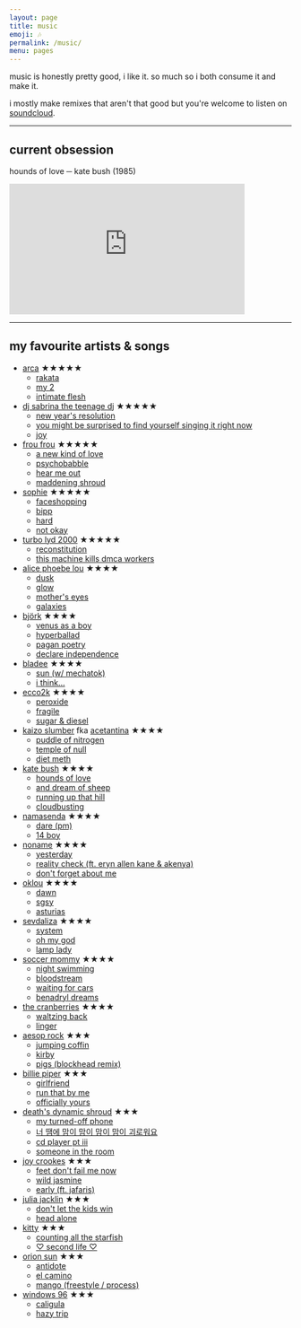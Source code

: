 ```yaml
---
layout: page
title: music
emoji: 🎶
permalink: /music/
menu: pages
---
```

music is honestly pretty good, i like it. so much so i both consume it and make it.

i mostly make remixes that aren't that good but you're welcome to listen on [soundcloud](https://soundcloud.com/djfoopythedog/tracks).

---

## current obsession
hounds of love ─ kate bush (1985)

<iframe width="420" height="233" src="https://www.youtube.com/embed/VerK4zwMRQw" title="YouTube video player" frameborder="0" allow="accelerometer; autoplay; clipboard-write; encrypted-media; gyroscope; picture-in-picture" allowfullscreen></iframe>

---

## my favourite artists & songs

* [arca](https://arca1000000.com/) <span class="review-stars">★★★★★</span>
    * [rakata](https://www.youtube.com/watch?v=ykY6st2vw8A)
    * [my 2](https://www.youtube.com/watch?v=NZXB5H1SeVA)
    * [intimate flesh](https://www.youtube.com/watch?v=iymgsxaR0HI)
* [dj sabrina the teenage dj](https://djsabrinatheteenagedj.bandcamp.com/) <span class="review-stars">★★★★★</span>
    * [new year's resolution](https://www.youtube.com/watch?v=puIdOaOWHg0)
    * [you might be surprised to find yourself singing it right now](https://www.youtube.com/watch?v=AdZZVY0kWIs)
    * [joy](https://www.youtube.com/watch?v=ee7owxacWbI)
* [frou frou](https://en.wikipedia.org/wiki/Frou_Frou_(band)) <span class="review-stars">★★★★★</span>
    * [a new kind of love](https://www.youtube.com/watch?v=vWwIBemUwOI)
    * [psychobabble](https://www.youtube.com/watch?v=B5bul5HwCQY)
    * [hear me out](https://www.youtube.com/watch?v=tw0wLOOGerc)
    * [maddening shroud](https://www.youtube.com/watch?v=XLo_Fq4xpvs)
* [sophie](http://msmsmsm.com/) <span class="review-stars">★★★★★</span>
    * [faceshopping](https://www.youtube.com/watch?v=lZ6ppVyWgCI)
    * [bipp](https://www.youtube.com/watch?v=MVc3Z-bG6Eo)
    * [hard](https://www.youtube.com/watch?v=V8fwWZD159k)
    * [not okay](https://www.youtube.com/watch?v=nOuFlKBb9Y0)
* [turbo lyd 2000](https://soundcloud.com/xtremelydtime2020) <span class="review-stars">★★★★★</span>
    * [reconstitution](https://soundcloud.com/xtremelydtime2020/reconstitution)
    * [this machine kills dmca workers](https://soundcloud.com/xtremelydtime2020/this-machine-kills-dmca-workers-bladee-sematary-dj-billybool-suicideboys-fka-twigs-remix)
* [alice phoebe lou](https://www.alicephoebelou.com/) <span class="review-stars">★★★★</span>
    * [dusk](https://www.youtube.com/watch?v=5v4yK2Ae9Sw)
    * [glow](https://www.youtube.com/watch?v=UGHp9QLCjGk)
    * [mother's eyes](https://www.youtube.com/watch?v=_WYEh48NGMY)
    * [galaxies](https://www.youtube.com/watch?v=KvYEsfVZxnI)
* [björk](https://bjork.com/) <span class="review-stars">★★★★</span>
    * [venus as a boy](https://www.youtube.com/watch?v=7Z5aPaDwAkU)
    * [hyperballad](https://www.youtube.com/watch?v=6CSiU0j_lFA)
    * [pagan poetry](https://www.youtube.com/watch?v=-OBD-al0cIM)
    * [declare independence](https://www.youtube.com/watch?v=4P5xSntVWQE)
* [bladee](https://bladee.bandcamp.com/) <span class="review-stars">★★★★</span>
    * [sun (w/ mechatok)](https://www.youtube.com/watch?v=b48SVgtriGs)
    * [i think...](https://www.youtube.com/watch?v=oGPA9k86UcE)
* [ecco2k](https://e-ec.co/) <span class="review-stars">★★★★</span>
    * [peroxide](https://www.youtube.com/watch?v=jfx106XZsN0)
    * [fragile](https://www.youtube.com/watch?v=fP7GD3F1euw)
    * [sugar & diesel](https://www.youtube.com/watch?v=jtlEQh27tgI)
* [kaizo slumber](https://kaizoslumber.xyz/) fka [acetantina](https://www.last.fm/music/Acetantina) <span class="review-stars">★★★★</span>
    * [puddle of nitrogen](https://www.youtube.com/watch?v=ltjlSrt2840)
    * [temple of null](https://www.youtube.com/watch?v=3Sxk9Xd6m6M)
    * [diet meth](https://www.youtube.com/watch?v=YfW20GhC1Ic)
* [kate bush](https://www.katebush.com/) <span class="review-stars">★★★★</span>
    * [hounds of love](https://www.youtube.com/watch?v=VerK4zwMRQw)
    * [and dream of sheep](https://www.youtube.com/watch?v=vfOyJZUU7e8)
    * [running up that hill](https://www.youtube.com/watch?v=wp43OdtAAkM)
    * [cloudbusting](https://www.youtube.com/watch?v=pllRW9wETzw)
* [namasenda](https://namasenda.com/) <span class="review-stars">★★★★</span>
    * [dare (pm)](https://www.youtube.com/watch?v=n3Buiq4oBnI)
    * [14 boy](https://www.youtube.com/watch?v=htUc7-gRKD0)
* [noname](https://nonameraps.bandcamp.com/) <span class="review-stars">★★★★</span>
    * [yesterday](https://www.youtube.com/watch?v=7V_cPcftcuA)
    * [reality check (ft. eryn allen kane & akenya)](https://www.youtube.com/watch?v=ZbC8NgMFOeg)
    * [don't forget about me](https://www.youtube.com/watch?v=Fnh5SbscAcE)
* [oklou](https://oklou.com/) <span class="review-stars">★★★★</span>
    * [dawn](https://www.youtube.com/watch?v=N7oLYNyc5tQ)
    * [sgsy](https://www.youtube.com/watch?v=bYbeMed76yc)
    * [asturias](https://www.youtube.com/watch?v=F70fptr5_t0)
* [sevdaliza](https://sevdaliza.com/) <span class="review-stars">★★★★</span>
    * [system](https://www.youtube.com/watch?v=o59eEl-58SM)
    * [oh my god](https://www.youtube.com/watch?v=COx7NEy09t8)
    * [lamp lady](https://www.youtube.com/watch?v=fqtMLnucPcI)
* [soccer mommy](https://soccermommyband.com/) <span class="review-stars">★★★★</span>
    * [night swimming](https://www.youtube.com/watch?v=IUxgkYyFjDo)
    * [bloodstream](https://www.youtube.com/watch?v=K8-J8V8cwTU)
    * [waiting for cars](https://www.youtube.com/watch?v=buneA1Pt-yA)
    * [benadryl dreams](https://www.youtube.com/watch?v=ujB9LEdOGzQ)
* [the cranberries](https://cranberries.com/) <span class="review-stars">★★★★</span>
    * [waltzing back](https://www.youtube.com/watch?v=4S7vvmWWSXE)
    * [linger](https://www.youtube.com/watch?v=G6Kspj3OO0s)
* [aesop rock](https://aesoprock.com/) <span class="review-stars">★★★</span>
    * [jumping coffin](https://www.youtube.com/watch?v=04JfAt0Oa-Y)
    * [kirby](https://www.youtube.com/watch?v=7T_KKiQiolk)
    * [pigs (blockhead remix)](https://www.youtube.com/watch?v=6BG82U4iqZk)
* [billie piper](https://www.billiepiperofficial.com/) <span class="review-stars">★★★</span>
    * [girlfriend](https://www.youtube.com/watch?v=YECHW8BxqNg)
    * [run that by me](https://www.youtube.com/watch?v=fY3oA96Dmr0)
    * [officially yours](https://www.youtube.com/watch?v=r-yenD9-t1U)
* [death's dynamic shroud](https://deathsdynamicshroud.bandcamp.com/) <span class="review-stars">★★★</span>
    * [my turned-off phone](https://www.youtube.com/watch?v=sU1poMHMBWA)
    * [너 땜에 맘이 맘이 맘이 맘이 괴로워요](https://www.youtube.com/watch?v=2dmiIE7qdAA)
    * [cd player pt iii](https://www.youtube.com/watch?v=pbRa6O-MG8s)
    * [someone in the room](https://www.youtube.com/watch?v=MlVtI5kIiiU)
* [joy crookes](https://www.joycrookes.com/) <span class="review-stars">★★★</span>
    * [feet don't fail me now](https://www.youtube.com/watch?v=xLFCcnYSCyE)
    * [wild jasmine](https://www.youtube.com/watch?v=uNnzgJdl6wU)
    * [early (ft. jafaris)](https://www.youtube.com/watch?v=fxFYc1P2W2I)
* [julia jacklin](https://www.juliajacklin.com/) <span class="review-stars">★★★</span>
    * [don't let the kids win](https://www.youtube.com/watch?v=H8-sRdRHU3o)
    * [head alone](https://www.youtube.com/watch?v=0Z3IJT3Ke0Y)
* [kitty](https://kitty.bandcamp.com/) <span class="review-stars">★★★</span>
    * [counting all the starfish](https://www.youtube.com/watch?v=ajJpt7KUAC0)
    * [♡ second life ♡](https://www.youtube.com/watch?v=yHxkY5x4QMY)
* [orion sun](https://www.orionsun.space/) <span class="review-stars">★★★</span>
    * [antidote](https://www.youtube.com/watch?v=8SOdHa-I8gI)
    * [el camino](https://www.youtube.com/watch?v=ifVQzMkcxDk)
    * [mango (freestyle / process)](https://www.youtube.com/watch?v=tZdGe54zv-g)
* [windows 96](https://windows-96.bandcamp.com/) <span class="review-stars">★★★</span>
    * [caligula](https://www.youtube.com/watch?v=q7v9zazGZ9Q)
    * [hazy trip](https://www.youtube.com/watch?v=sxCs0pyaiKQ)